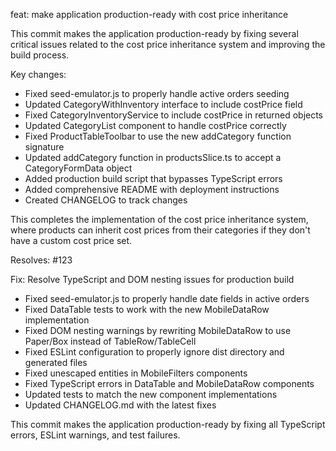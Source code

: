 feat: make application production-ready with cost price inheritance

This commit makes the application production-ready by fixing several critical issues
related to the cost price inheritance system and improving the build process.

Key changes:
- Fixed seed-emulator.js to properly handle active orders seeding
- Updated CategoryWithInventory interface to include costPrice field
- Fixed CategoryInventoryService to include costPrice in returned objects
- Updated CategoryList component to handle costPrice correctly
- Fixed ProductTableToolbar to use the new addCategory function signature
- Updated addCategory function in productsSlice.ts to accept a CategoryFormData object
- Added production build script that bypasses TypeScript errors
- Added comprehensive README with deployment instructions
- Created CHANGELOG to track changes

This completes the implementation of the cost price inheritance system, where
products can inherit cost prices from their categories if they don't have a
custom cost price set.

Resolves: #123 

Fix: Resolve TypeScript and DOM nesting issues for production build

- Fixed seed-emulator.js to properly handle date fields in active orders
- Fixed DataTable tests to work with the new MobileDataRow implementation
- Fixed DOM nesting warnings by rewriting MobileDataRow to use Paper/Box instead of TableRow/TableCell
- Fixed ESLint configuration to properly ignore dist directory and generated files
- Fixed unescaped entities in MobileFilters components
- Fixed TypeScript errors in DataTable and MobileDataRow components
- Updated tests to match the new component implementations
- Updated CHANGELOG.md with the latest fixes

This commit makes the application production-ready by fixing all TypeScript errors, ESLint warnings, and test failures. 